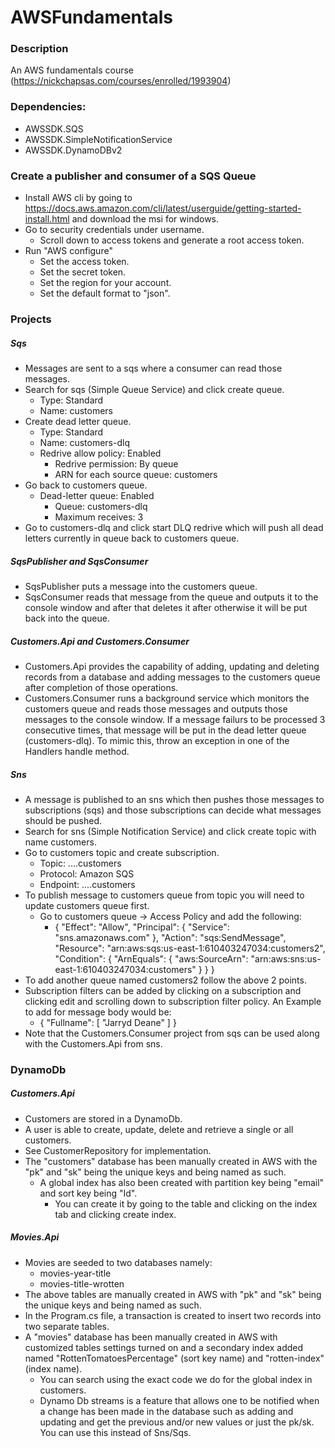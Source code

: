 # AWSFundamentals

### Description
An AWS fundamentals course (https://nickchapsas.com/courses/enrolled/1993904)

### Dependencies:
* AWSSDK.SQS
* AWSSDK.SimpleNotificationService
* AWSSDK.DynamoDBv2

### Create a publisher and consumer of a SQS Queue

* Install AWS cli by going to https://docs.aws.amazon.com/cli/latest/userguide/getting-started-install.html and download the msi for windows.
* Go to security credentials under username.
    * Scroll down to access tokens and generate a root access token. 
* Run "AWS configure"
    * Set the access token.
    * Set the secret token.
    * Set the region for your account.
    * Set the default format to "json".
### Projects

##### Sqs

* Messages are sent to a sqs where a consumer can read those messages.
* Search for sqs (Simple Queue Service) and click create queue.
    * Type: Standard
    * Name: customers
* Create dead letter queue.
    * Type: Standard
    * Name: customers-dlq
    * Redrive allow policy: Enabled
        * Redrive permission: By queue
        * ARN for each source queue: customers
* Go back to customers queue.
    * Dead-letter queue: Enabled
        * Queue: customers-dlq
        * Maximum receives: 3
* Go to customers-dlq and click start DLQ redrive which will push all dead letters currently in queue back to customers queue.

##### SqsPublisher and SqsConsumer

* SqsPublisher puts a message into the customers queue.
* SqsConsumer reads that message from the queue and outputs it to the console window and after that deletes it after otherwise it will be put back into the queue.

##### Customers.Api and Customers.Consumer

* Customers.Api provides the capability of adding, updating and deleting records from a database and adding messages to the customers queue after completion of those operations.
* Customers.Consumer runs a background service which monitors the customers queue and reads those messages and outputs those messages to the console window. If a message failurs to be processed 3 consecutive times, that message will be put in the dead letter queue (customers-dlq). To mimic this, throw an exception in one of the Handlers handle method.

##### Sns

* A message is published to an sns which then pushes those messages to subscriptions (sqs) and those subscriptions can decide what messages should be pushed.
* Search for sns (Simple Notification Service) and click create topic with name customers.
* Go to customers topic and create subscription.
    * Topic: ....customers
    * Protocol: Amazon SQS
    * Endpoint: ....customers
* To publish message to customers queue from topic you will need to update customers queue first.
    * Go to customers queue -> Access Policy and add the following:
        * {
      "Effect": "Allow",
      "Principal": {
        "Service": "sns.amazonaws.com"
      },
      "Action": "sqs:SendMessage",
      "Resource": "arn:aws:sqs:us-east-1:610403247034:customers2",
      "Condition": {
        "ArnEquals": {
          "aws:SourceArn": "arn:aws:sns:us-east-1:610403247034:customers"
        }
      }
    }
* To add another queue named customers2 follow the above 2 points.
* Subscription filters can be added by clicking on a subscription and clicking edit and scrolling down to subscription filter policy. An Example to add for message body would be:
    * {
  "Fullname": [
    "Jarryd Deane"
  ]
}
* Note that the Customers.Consumer project from sqs can be used along with the Customers.Api from sns.

### DynamoDb

##### Customers.Api

* Customers are stored in a DynamoDb.
* A user is able to create, update, delete and retrieve a single or all customers.
* See CustomerRepository for implementation.
* The "customers" database has been manually created in AWS with the "pk" and "sk" being the unique keys and being named as such.
    * A global index has also been created with partition key being "email" and sort key being "Id".
        * You can create it by going to the table and clicking on the index tab and clicking create index.

##### Movies.Api

* Movies are seeded to two databases namely:
    * movies-year-title
    * movies-title-wrotten
* The above tables are manually created in AWS with "pk" and "sk" being the unique keys and being named as such.
* In the Program.cs file, a transaction is created to insert two records into two separate tables.
* A "movies" database has been manually created in AWS with customized tables settings turned on and a secondary index added named "RottenTomatoesPercentage" (sort key name) and "rotten-index" (index name).
    * You can search using the exact code we do for the global index in customers.
    * Dynamo Db streams is a feature that allows one to be notified when a change has been made in the database such as adding and updating and get the previous and/or new values or just the pk/sk. You can use this instead of Sns/Sqs.